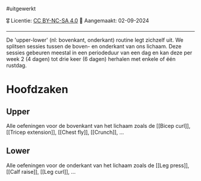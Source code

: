 #uitgewerkt 

🎖️ Licentie: [CC BY-NC-SA 4.0](https://creativecommons.org/licenses/by-nc-sa/4.0/)
📅 Aangemaakt: 02-09-2024

---
De 'upper-lower' (nl: bovenkant, onderkant) routine legt zichzelf uit. We splitsen sessies tussen de boven- en onderkant van ons lichaam. Deze sessies gebeuren meestal in een periodeduur van een dag en kan deze per week 2 (4 dagen) tot drie keer (6 dagen) herhalen met enkele of één rustdag.

# Hoofdzaken
## Upper
Alle oefeningen voor de bovenkant van het lichaam zoals de [[Bicep curl]], [[Tricep extension]], [[Chest fly]], [[Crunch]], ...
## Lower
Alle oefeningen voor de onderkant van het lichaam zoals de [[Leg press]], [[Calf raise]], [[Leg curl]], ...